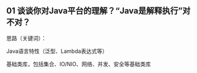 ## 01 谈谈你对Java平台的理解？“Java是解释执行”对不对？

思路（关键词）：

Java语言特性（泛型、Lambda表达式等）

基础类库，包括集合、IO/NIO、网络、并发、安全等基础类库


